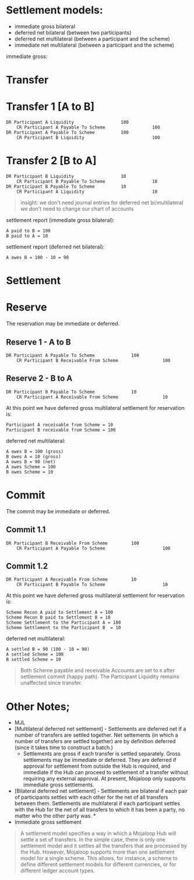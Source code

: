 # Settlement models:
- immediate gross bilateral
- deferred net bilateral (between two participants)
- deferred net multilateral (between a participant and the scheme)
- immediate net multilateral (between a participant and the scheme)

immediate gross:

# Transfer

# Transfer 1 [A to B]
```
DR Participant A Liquidity                  100
    CR Participant A Payable To Scheme                  100
DR Participant A Payable To Scheme          100
    CR Participant B Liquidity                          100
```

# Transfer 2 [B to A]
```
DR Participant B Liquidity                  10
    CR Participant B Payable To Scheme                  10
DR Participant B Payable To Scheme          10
    CR Participant A Liquidity                          10
```


> insight: we don't need journal entries for deferred net bi/multilateral
> we don't need to change our chart of accounts

settlement report (immediate gross bilateral):

    A paid to B = 100
    B paid to A = 10

settlement report (deferred net bilateral):

    A owes B = 100 - 10 = 90

# Settlement

# Reserve
The reservation may be immediate or deferred.

## Reserve 1 - A to B
```
DR Participant A Payable To Scheme              100
    CR Participant B Receivable From Scheme                 100
```
## Reserve 2 - B to A
```
DR Participant B Payable To Scheme              10
    CR Participant A Receivable From Scheme                 10
```

At this point we have deferred gross multilateral settlement for reservation is:

    Participant A receivable from Scheme = 10
    Participant B receivable from Scheme = 100

deferred net multilateral:

    A owes B = 100 (gross)
    B owes A = 10 (gross)
    A owes B = 90 (net)
    A owes Scheme = 100
    B owes Scheme = 10

# Commit
The commit may be immediate or deferred.

## Commit 1.1
```
DR Participant B Receivable From Scheme         100
    CR Participant A Payable To Scheme                      100
```

## Commit 1.2
```
DR Participant A Receivable From Scheme         10
    CR Participant B Payable To Scheme                      10
```

At this point we have deferred gross multilateral settlement for reservation is:

    Scheme Recon A paid to Settlement A = 100
    Scheme Recon B paid to Settlement B = 10
    Scheme Settlement to the Participant A = 100
    Scheme Settlement to the Participant B  = 10

deferred net multilateral:

    A settled B = 90 (100 - 10 = 90)
    A settled Scheme = 100
    B settled Scheme = 10
> Both Scheme payable and receivable Accounts are set to `0` after settlement commit (happy path).
> The Participant Liquidity remains unaffected since transfer. 

# Other Notes;

* MJL
* [Multilateral deferred net settlement] - Settlements are deferred net if a number of transfers are settled together. Net settements (in which a number of transfers are settled together) are by definition deferred (since it takes time to construct a batch.)
    * Settlements are gross if each transfer is settled separately. Gross settlements may be immediate or deferred. They are deferred if approval for settlement from outside the Hub is required, and immediate if the Hub can proceed to settlement of a transfer without requiring any external approval. At present, Mojaloop only supports immediate gross settlements.
* [Bilateral deferred net settlement] - Settlements are bilateral if each pair of participants settles with each other for the net of all transfers between them. Settlements are multilateral if each participant settles with the Hub for the net of all transfers to which it has been a party, no matter who the other party was.
    *
* Immediate gross settlement

> A settlement model specifies a way in which a Mojaloop Hub will settle a set of transfers. In the simple case, there is only one settlement model and it settles all the transfers that are processed by the Hub. However, Mojaloop supports more than one settlement model for a single scheme. This allows, for instance, a scheme to define different settlement models for different currencies, or for different ledger account types.
